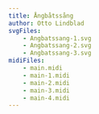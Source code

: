 ```yaml
---
title: Ångbåtssång
author: Otto Lindblad
svgFiles:
    - Angbatssang-1.svg
    - Angbatssang-2.svg
    - Angbatssang-3.svg
midiFiles:
    - main.midi
    - main-1.midi
    - main-2.midi
    - main-3.midi
    - main-4.midi
---
```

